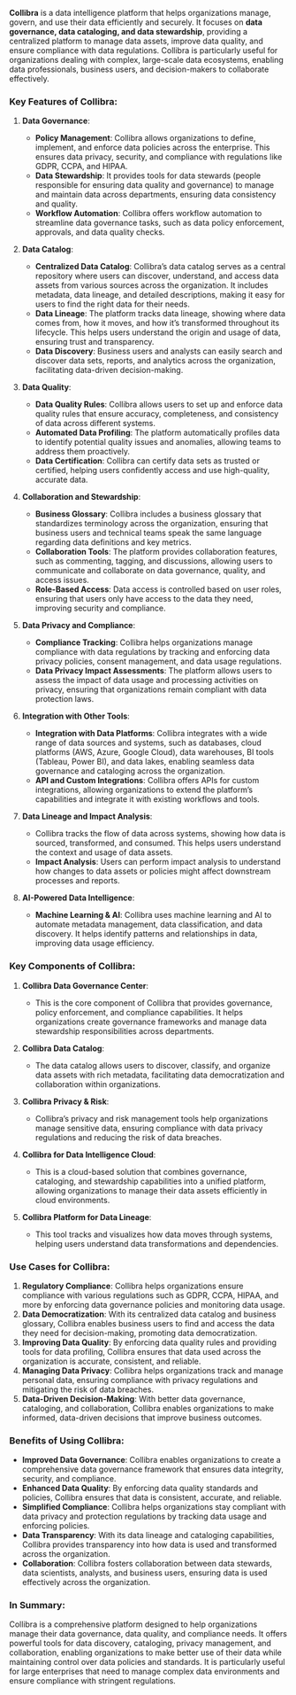 **Collibra** is a data intelligence platform that helps organizations manage, govern, and use their data efficiently and securely. It focuses on **data governance, data cataloging, and data stewardship**, providing a centralized platform to manage data assets, improve data quality, and ensure compliance with data regulations. Collibra is particularly useful for organizations dealing with complex, large-scale data ecosystems, enabling data professionals, business users, and decision-makers to collaborate effectively.

### Key Features of Collibra:

1. **Data Governance**:
   - **Policy Management**: Collibra allows organizations to define, implement, and enforce data policies across the enterprise. This ensures data privacy, security, and compliance with regulations like GDPR, CCPA, and HIPAA.
   - **Data Stewardship**: It provides tools for data stewards (people responsible for ensuring data quality and governance) to manage and maintain data across departments, ensuring data consistency and quality.
   - **Workflow Automation**: Collibra offers workflow automation to streamline data governance tasks, such as data policy enforcement, approvals, and data quality checks.

2. **Data Catalog**:
   - **Centralized Data Catalog**: Collibra’s data catalog serves as a central repository where users can discover, understand, and access data assets from various sources across the organization. It includes metadata, data lineage, and detailed descriptions, making it easy for users to find the right data for their needs.
   - **Data Lineage**: The platform tracks data lineage, showing where data comes from, how it moves, and how it’s transformed throughout its lifecycle. This helps users understand the origin and usage of data, ensuring trust and transparency.
   - **Data Discovery**: Business users and analysts can easily search and discover data sets, reports, and analytics across the organization, facilitating data-driven decision-making.

3. **Data Quality**:
   - **Data Quality Rules**: Collibra allows users to set up and enforce data quality rules that ensure accuracy, completeness, and consistency of data across different systems.
   - **Automated Data Profiling**: The platform automatically profiles data to identify potential quality issues and anomalies, allowing teams to address them proactively.
   - **Data Certification**: Collibra can certify data sets as trusted or certified, helping users confidently access and use high-quality, accurate data.

4. **Collaboration and Stewardship**:
   - **Business Glossary**: Collibra includes a business glossary that standardizes terminology across the organization, ensuring that business users and technical teams speak the same language regarding data definitions and key metrics.
   - **Collaboration Tools**: The platform provides collaboration features, such as commenting, tagging, and discussions, allowing users to communicate and collaborate on data governance, quality, and access issues.
   - **Role-Based Access**: Data access is controlled based on user roles, ensuring that users only have access to the data they need, improving security and compliance.

5. **Data Privacy and Compliance**:
   - **Compliance Tracking**: Collibra helps organizations manage compliance with data regulations by tracking and enforcing data privacy policies, consent management, and data usage regulations.
   - **Data Privacy Impact Assessments**: The platform allows users to assess the impact of data usage and processing activities on privacy, ensuring that organizations remain compliant with data protection laws.

6. **Integration with Other Tools**:
   - **Integration with Data Platforms**: Collibra integrates with a wide range of data sources and systems, such as databases, cloud platforms (AWS, Azure, Google Cloud), data warehouses, BI tools (Tableau, Power BI), and data lakes, enabling seamless data governance and cataloging across the organization.
   - **API and Custom Integrations**: Collibra offers APIs for custom integrations, allowing organizations to extend the platform’s capabilities and integrate it with existing workflows and tools.

7. **Data Lineage and Impact Analysis**:
   - Collibra tracks the flow of data across systems, showing how data is sourced, transformed, and consumed. This helps users understand the context and usage of data assets.
   - **Impact Analysis**: Users can perform impact analysis to understand how changes to data assets or policies might affect downstream processes and reports.

8. **AI-Powered Data Intelligence**:
   - **Machine Learning & AI**: Collibra uses machine learning and AI to automate metadata management, data classification, and data discovery. It helps identify patterns and relationships in data, improving data usage efficiency.

### Key Components of Collibra:

1. **Collibra Data Governance Center**: 
   - This is the core component of Collibra that provides governance, policy enforcement, and compliance capabilities. It helps organizations create governance frameworks and manage data stewardship responsibilities across departments.

2. **Collibra Data Catalog**: 
   - The data catalog allows users to discover, classify, and organize data assets with rich metadata, facilitating data democratization and collaboration within organizations.

3. **Collibra Privacy & Risk**: 
   - Collibra’s privacy and risk management tools help organizations manage sensitive data, ensuring compliance with data privacy regulations and reducing the risk of data breaches.

4. **Collibra for Data Intelligence Cloud**:
   - This is a cloud-based solution that combines governance, cataloging, and stewardship capabilities into a unified platform, allowing organizations to manage their data assets efficiently in cloud environments.

5. **Collibra Platform for Data Lineage**:
   - This tool tracks and visualizes how data moves through systems, helping users understand data transformations and dependencies.

### Use Cases for Collibra:
1. **Regulatory Compliance**: Collibra helps organizations ensure compliance with various regulations such as GDPR, CCPA, HIPAA, and more by enforcing data governance policies and monitoring data usage.
2. **Data Democratization**: With its centralized data catalog and business glossary, Collibra enables business users to find and access the data they need for decision-making, promoting data democratization.
3. **Improving Data Quality**: By enforcing data quality rules and providing tools for data profiling, Collibra ensures that data used across the organization is accurate, consistent, and reliable.
4. **Managing Data Privacy**: Collibra helps organizations track and manage personal data, ensuring compliance with privacy regulations and mitigating the risk of data breaches.
5. **Data-Driven Decision-Making**: With better data governance, cataloging, and collaboration, Collibra enables organizations to make informed, data-driven decisions that improve business outcomes.

### Benefits of Using Collibra:
- **Improved Data Governance**: Collibra enables organizations to create a comprehensive data governance framework that ensures data integrity, security, and compliance.
- **Enhanced Data Quality**: By enforcing data quality standards and policies, Collibra ensures that data is consistent, accurate, and reliable.
- **Simplified Compliance**: Collibra helps organizations stay compliant with data privacy and protection regulations by tracking data usage and enforcing policies.
- **Data Transparency**: With its data lineage and cataloging capabilities, Collibra provides transparency into how data is used and transformed across the organization.
- **Collaboration**: Collibra fosters collaboration between data stewards, data scientists, analysts, and business users, ensuring data is used effectively across the organization.

### In Summary:
Collibra is a comprehensive platform designed to help organizations manage their data governance, data quality, and compliance needs. It offers powerful tools for data discovery, cataloging, privacy management, and collaboration, enabling organizations to make better use of their data while maintaining control over data policies and standards. It is particularly useful for large enterprises that need to manage complex data environments and ensure compliance with stringent regulations.